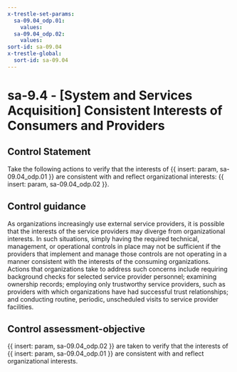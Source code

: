 ```yaml
---
x-trestle-set-params:
  sa-09.04_odp.01:
    values:
  sa-09.04_odp.02:
    values:
sort-id: sa-09.04
x-trestle-global:
  sort-id: sa-09.04
---
```


# sa-9.4 - \[System and Services Acquisition\] Consistent Interests of Consumers and Providers

## Control Statement

Take the following actions to verify that the interests of {{ insert: param, sa-09.04_odp.01 }} are consistent with and reflect organizational interests: {{ insert: param, sa-09.04_odp.02 }}.

## Control guidance

As organizations increasingly use external service providers, it is possible that the interests of the service providers may diverge from organizational interests. In such situations, simply having the required technical, management, or operational controls in place may not be sufficient if the providers that implement and manage those controls are not operating in a manner consistent with the interests of the consuming organizations. Actions that organizations take to address such concerns include requiring background checks for selected service provider personnel; examining ownership records; employing only trustworthy service providers, such as providers with which organizations have had successful trust relationships; and conducting routine, periodic, unscheduled visits to service provider facilities.

## Control assessment-objective

{{ insert: param, sa-09.04_odp.02 }} are taken to verify that the interests of {{ insert: param, sa-09.04_odp.01 }} are consistent with and reflect organizational interests.
